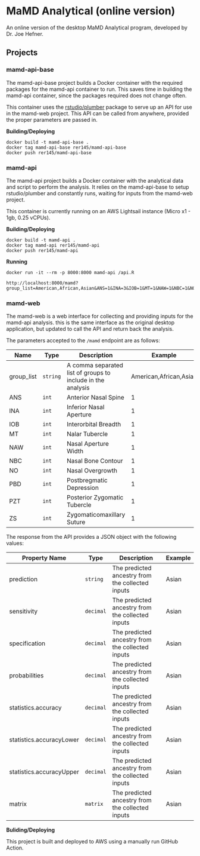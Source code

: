 # MaMD Analytical (online version)

An online version of the desktop MaMD Analytical program, developed by Dr. Joe Hefner.

## Projects

### mamd-api-base

The mamd-api-base project builds a Docker container with the required packages for the mamd-api container to run. This saves time in building the mamd-api container, since the packages required does not change often. 

This container uses the [rstudio/plumber](https://github.com/rstudio/plumber) package to serve up an API for use in the mamd-web project. This API can be called from anywhere, provided the proper parameters are passed in.

**Building/Deploying**
```
docker build -t mamd-api-base .
docker tag mamd-api-base rer145/mamd-api-base
docker push rer145/mamd-api-base
```

### mamd-api

The mamd-api project builds a Docker container with the analytical data and script to perform the analysis. It relies on the mamd-api-base to setup rstudio/plumber and constantly runs, waiting for inputs from the mamd-web project.

This container is currently running on an AWS Lightsail instance (Micro x1 - 1gb, 0.25 vCPUs).

**Building/Deploying**
```
docker build -t mamd-api .
docker tag mamd-api rer145/mamd-api
docker push rer145/mamd-api
```

**Running**
```
docker run -it --rm -p 8000:8000 mamd-api /api.R

http://localhost:8000/mamd?group_list=American,African,Asian&ANS=1&INA=3&IOB=1&MT=1&NAW=1&NBC=1&NO=1&PBD=1&PZT=1&ZS=1
```


### mamd-web

The mamd-web is a web interface for collecting and providing inputs for the mamd-api analysis. this is the same interface as the original desktop application, but updated to call the API and return back the analysis.

The parameters accepted to the ```/mamd``` endpoint are as follows:

|Name|Type|Description|Example|
|-|-|-|-|
|group_list|```string```|A comma separated list of groups to include in the analysis|American,African,Asian|
|ANS|```int```|Anterior Nasal Spine|1|
|INA|```int```|Inferior Nasal Aperture|1|
|IOB|```int```|Interorbital Breadth|1|
|MT|```int```|Nalar Tubercle|1|
|NAW|```int```|Nasal Aperture Width|1|
|NBC|```int```|Nasal Bone Contour|1|
|NO|```int```|Nasal Overgrowth|1|
|PBD|```int```|Postbregmatic Depression|1|
|PZT|```int```|Posterior Zygomatic Tubercle|1|
|ZS|```int```|Zygomaticomaxillary Suture|1|


The response from the API provides a JSON object with the following values:

|Property Name|Type|Description|Example|
|-|-|-|-|
|prediction|```string```|The predicted ancestry from the collected inputs|Asian|
|sensitivity|```decimal```|The predicted ancestry from the collected inputs|Asian|
|specification|```decimal```|The predicted ancestry from the collected inputs|Asian|
|probabilities|```decimal```|The predicted ancestry from the collected inputs|Asian|
|statistics.accuracy|```decimal```|The predicted ancestry from the collected inputs|Asian|
|statistics.accuracyLower|```decimal```|The predicted ancestry from the collected inputs|Asian|
|statistics.accuracyUpper|```decimal```|The predicted ancestry from the collected inputs|Asian|
|matrix|```matrix```|The predicted ancestry from the collected inputs|Asian|



**Buliding/Deploying**

This project is built and deployed to AWS using a manually run GitHub Action.